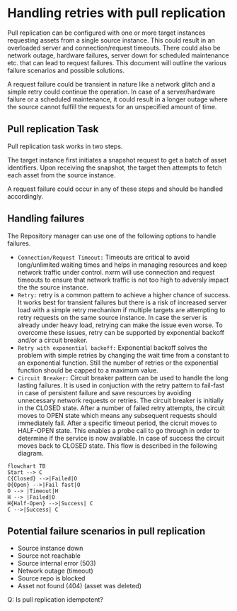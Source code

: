 # Handling retries with pull replication 

Pull replication can be configured with one or more target instances requesting assets from a single source instance. This could result in an overloaded server and connection/request timeouts. There could also be network outage, hardware failures, server down for scheduled maintenance etc. that can lead to request failures. This document will outline the various failure scenarios and possible solutions.

A request failure could be transient in nature like a network glitch and a simple retry could continue the operation. In case of a server/hardware failure or a scheduled maintenance, it could result in a longer outage where the source cannot fulfill the requests for an unspecified amount of time.

## Pull replication Task

Pull replication task works in two steps.

The target instance first initiates a snapshot request to get a batch of asset identifiers.
Upon receiving the snapshot, the target then attempts to fetch each asset from the source instance.

A request failure could occur in any of these steps and should be handled accordingly.

## Handling failures

The Repository manager can use one of the following options to handle failures.
* `Connection/Request Timeout:` Timeouts are critical to avoid long/unlimited waiting times and helps in managing resources and keep network traffic under control. nxrm will use connection and request timeouts to ensure that network traffic is not too high to adversly impact the the source instance.
* `Retry:` retry is a common pattern to achieve a higher chance of success. It works best for transient failures but there is a risk of increased server load with a simple retry mechanism if multiple targets are attempting to retry requests on the same source instance. In case the server is already under heavy load, retrying can make the issue even worse. To overcome these issues, retry can be supported by exponential backoff and/or a circuit breaker.
* `Retry with exponential backoff:` Exponential backoff solves the problem with simple retries by changing the wait time from a constant to an exponential function. Still the number of retries or the exponential function should be capped to a maximum value.
* `Circuit Breaker:` Circuit breaker pattern can be used to handle the long lasting failures. It is used in conjuction with the retry pattern to fail-fast in case of persistent failure and save resources by avoiding unnecessary network requests or retries. The circuit breaker is initially in the CLOSED state. After a number of failed retry attempts, the circuit moves to OPEN state which means any subsequent requests should immediately fail. After a specific timeout period, the cicruit moves to HALF-OPEN state. This enables a probe call to go through in order to determine if the service is now available. In case of success the circuit moves back to CLOSED state. This flow is described in the following diagram.
```mermaid
flowchart TB
Start --> C
C{Closed} -->|Failed|O
O{Open} -->|Fail fast|O
O --> |Timeout|H
H --> |Failed|O
H{Half-Open} -->|Success| C
C -->|Success| C
```

## Potential failure scenarios in pull replication
* Source instance down
* Source not reachable
* Source internal error (503)
* Network outage (timeout)
* Source repo is blocked
* Asset not found (404) (asset was deleted)


Q: Is pull replication idempotent?


